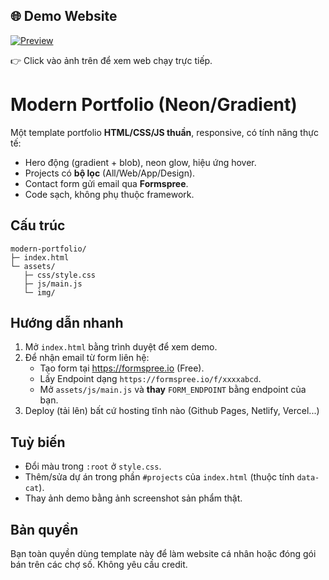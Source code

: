 ## 🌐 Demo Website

[![Preview](https://s.wordpress.com/mshots/v1/https%3A%2F%2Fmodern-portfolio-three-eosin.vercel.app%2F?w=800)](https://modern-portfolio-three-eosin.vercel.app/)

👉 Click vào ảnh trên để xem web chạy trực tiếp.


# Modern Portfolio (Neon/Gradient)

Một template portfolio **HTML/CSS/JS thuần**, responsive, có tính năng thực tế:
- Hero động (gradient + blob), neon glow, hiệu ứng hover.
- Projects có **bộ lọc** (All/Web/App/Design).
- Contact form gửi email qua **Formspree**.
- Code sạch, không phụ thuộc framework.

## Cấu trúc
```
modern-portfolio/
├─ index.html
└─ assets/
   ├─ css/style.css
   ├─ js/main.js
   └─ img/
```

## Hướng dẫn nhanh
1. Mở `index.html` bằng trình duyệt để xem demo.
2. Để nhận email từ form liên hệ:
   - Tạo form tại https://formspree.io (Free).
   - Lấy Endpoint dạng `https://formspree.io/f/xxxxabcd`.
   - Mở `assets/js/main.js` và **thay** `FORM_ENDPOINT` bằng endpoint của bạn.
3. Deploy (tải lên) bất cứ hosting tĩnh nào (Github Pages, Netlify, Vercel...)

## Tuỳ biến
- Đổi màu trong `:root` ở `style.css`.
- Thêm/sửa dự án trong phần `#projects` của `index.html` (thuộc tính `data-cat`).
- Thay ảnh demo bằng ảnh screenshot sản phẩm thật.

## Bản quyền
Bạn toàn quyền dùng template này để làm website cá nhân hoặc đóng gói bán trên các chợ số. Không yêu cầu credit.
